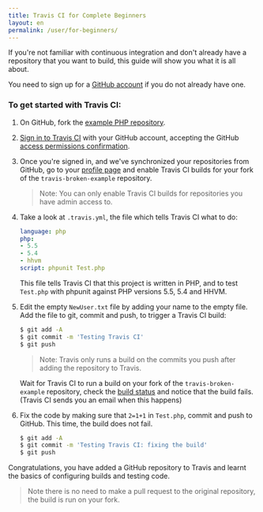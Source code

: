 ```yaml
---
title: Travis CI for Complete Beginners
layout: en
permalink: /user/for-beginners/
---
```


If you're not familiar with continuous integration and don't already have a repository that you want to build, this guide will show you what it is all about.

You need to sign up for a [GitHub account](https://github.com/) if you do not already have one.

### To get started with Travis CI:

1. On GitHub, fork the [example PHP repository](https://github.com/plaindocs/travis-broken-example).

2. [Sign in to Travis CI](https://travis-ci.org/auth) with your GitHub account, accepting the GitHub [access permissions confirmation](/user/github-oauth-scopes).

2. Once you're signed in, and we've synchronized your repositories from GitHub, go to your [profile page](https://travis-ci.org/profile) and enable
Travis CI builds for your fork of the `travis-broken-example` repository.

	> Note: You can only enable Travis CI builds for repositories you have admin access to.  

2. Take a look at `.travis.yml`, the file which tells Travis CI what to do:

   ```yaml
   language: php
   php:
   - 5.5
   - 5.4
   - hhvm
   script: phpunit Test.php
   ```

   This file tells Travis CI that this project is written in PHP, and to test `Test.php` with phpunit against PHP versions 5.5, 5.4 and HHVM.

2. Edit the empty `NewUser.txt` file by adding your name to the empty file. Add the file to git, commit and push, to trigger a Travis CI build:

   ```bash
   $ git add -A
   $ git commit -m 'Testing Travis CI'
   $ git push
   ```

	> Note: Travis only runs a build on the commits you push after adding the repository to Travis.

	Wait for Travis CI to run a build on your fork of the `travis-broken-example` repository, check the [build status](https://travis-ci.org/repositories) and notice that the build fails. (Travis CI sends you an email when this happens)

2. Fix the code by making sure that `2=1+1` in `Test.php`, commit and push to GitHub. This time, the build does not fail.


   ```bash
   $ git add -A
   $ git commit -m 'Testing Travis CI: fixing the build'
   $ git push
   ```

Congratulations, you have added a GitHub repository to Travis and learnt the basics of configuring builds and testing code.

> Note there is no need to make a pull request to the original repository, the build is run on your fork.
